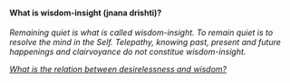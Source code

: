 #### What is wisdom-insight (jnana drishti)?

_Remaining quiet is what is called wisdom-insight. To remain quiet is to resolve the mind in the Self. Telepathy, knowing past, present and future happenings and clairvoyance do not constitue wisdom-insight._

[_What is the relation between desirelessness and wisdom?_](Question26.md)
